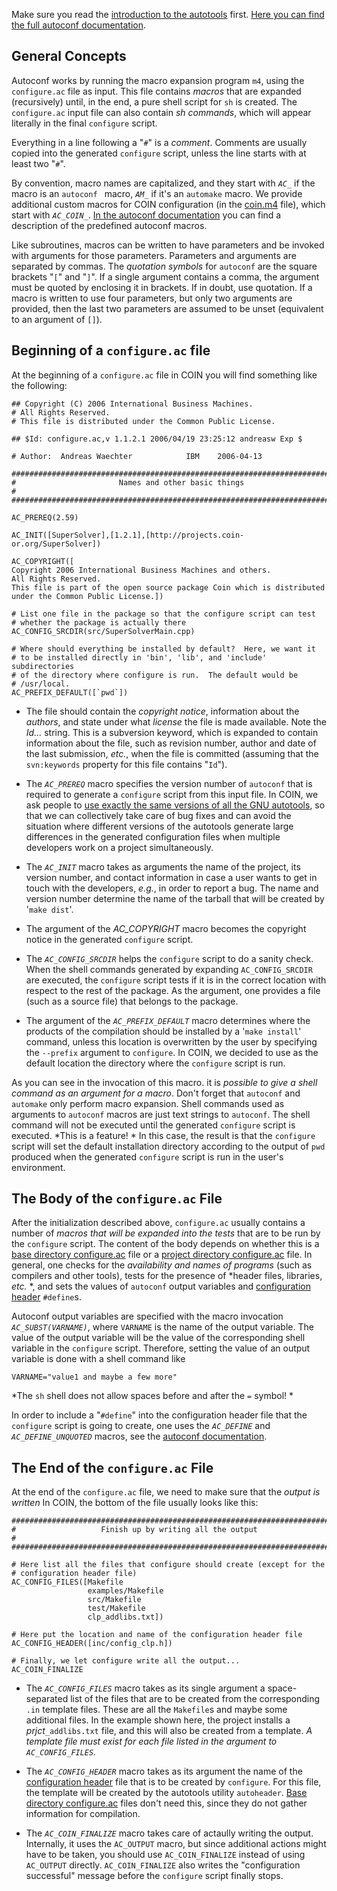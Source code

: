 
 Make sure you read the [introduction to the autotools](./pm-autotools-intro) first.
[Here you can find the full autoconf documentation](http://www.gnu.org/software/autoconf/manual/).


## General Concepts

Autoconf works by running the macro expansion program `m4`, using the `configure.ac` file as input.  This file contains *macros* that are expanded (recursively) until, in the end, a pure shell script for `sh` is created.  The `configure.ac` input file can also contain *sh commands*, which will appear literally in the final `configure` script.

Everything in a line following a "`#`" is a *comment*.  Comments are usually copied into the generated `configure` script, unless the line starts with at least two "`#`".

By convention, macro names are capitalized, and they start with *`AC_`* if the macro is an `autoconf ` macro, *`AM_`* if it's an `automake` macro.  We provide additional custom macros for COIN configuration (in the [coin.m4](../tree/master/stable/0.5/coin.m4) file), which start with *`AC_COIN_`*. [In the autoconf documentation](http://www.gnu.org/software/autoconf/manual/) you can find a description of the predefined autoconf macros.

Like subroutines, macros can be written to have parameters and be invoked with arguments for those parameters.  Parameters and arguments are separated by commas.  The *quotation symbols* for `autoconf` are the square brackets "`[`" and "`]`".  If a single argument contains a comma, the argument must be quoted by enclosing it in brackets.  If in doubt, use quotation. If a macro is written to use four parameters, but only two arguments are provided, then the last two parameters are assumed to be unset (equivalent to an argument of `[]`). 


## Beginning of a `configure.ac` file

At the beginning of a `configure.ac` file in COIN you will find something like the following:

```
## Copyright (C) 2006 International Business Machines.
# All Rights Reserved.
# This file is distributed under the Common Public License.

## $Id: configure.ac,v 1.1.2.1 2006/04/19 23:25:12 andreasw Exp $

# Author:  Andreas Waechter            IBM    2006-04-13

#############################################################################
#                       Names and other basic things                        #
#############################################################################

AC_PREREQ(2.59)

AC_INIT([SuperSolver],[1.2.1],[http://projects.coin-or.org/SuperSolver])

AC_COPYRIGHT([
Copyright 2006 International Business Machines and others.
All Rights Reserved.
This file is part of the open source package Coin which is distributed
under the Common Public License.])

# List one file in the package so that the configure script can test
# whether the package is actually there
AC_CONFIG_SRCDIR(src/SuperSolverMain.cpp)

# Where should everything be installed by default?  Here, we want it
# to be installed directly in 'bin', 'lib', and 'include' subdirectories
# of the directory where configure is run.  The default would be
# /usr/local.
AC_PREFIX_DEFAULT([`pwd`])
```

 * The file should contain the *copyright notice*, information about the *authors*, and state under what *license* the file is made available.  Note the *$Id ...$* string.  This is a subversion keyword, which is expanded to contain information about the file, such as revision number, author and date of the last submission, _etc._, when the file is committed (assuming that the `svn:keywords` property for this file contains "`Id`").

 * The *`AC_PREREQ`* macro specifies the version number of `autoconf` that is required to generate a `configure` script from this input file.  In COIN, we ask people to [use exactly the same versions of all the GNU autotools](./pm-get-autotools), so that we can collectively take care of bug fixes and can avoid the situation where different versions of the autotools generate large differences in the generated configuration files when multiple developers work on a project simultaneously.

 * The *`AC_INIT`* macro takes as arguments the name of the project, its version number, and contact information in case a user wants to get in touch with the developers, _e.g._, in order to report a bug.  The name and version number determine the name of the tarball that will be created by '`make dist`'.

 * The argument of the *AC_COPYRIGHT* macro becomes the copyright notice in the generated `configure` script.

 * The *`AC_CONFIG_SRCDIR`* helps the `configure` script to do a sanity check. When the shell commands generated by expanding `AC_CONFIG_SRCDIR` are executed, the `configure` script tests if it is in the correct location with respect to the rest of the package.  As the argument, one provides a file (such as a source file) that belongs to the package.

 * The argument of the *`AC_PREFIX_DEFAULT`* macro determines where the products of the compilation should be installed by a '`make install`' command, unless this location is overwritten by the user by specifying the `--prefix` argument to `configure`.  In COIN, we decided to use as the default location the directory where the `configure` script is run.

 As you can see in the invocation of this macro. it is *possible to give a shell command as an argument for a macro*.  Don't forget that `autoconf` and `automake` only perform macro expansion. Shell commands used as arguments to `autoconf` macros are just text strings to `autoconf`. The shell command will not be executed until the generated `configure` script is executed. *This is a feature! * In this case, the result is that the `configure` script will set the default installation directory according to the output of `pwd` produced when the generated `configure` script is run in the user's environment.


## The Body of the `configure.ac` File

After the initialization described above, `configure.ac` usually contains a number of *macros that will be expanded into the tests* that are to be run by the `configure` script. The content of the body depends on whether this is a [base directory configure.ac](./pm-autotools#BaseDirConfigAc) file or a [project directory configure.ac](./pm-autotools#ProjDirConfigAc) file. In general, one checks for the *availability and names of programs* (such as compilers and other tools), tests for the presence of *header files, libraries, _etc._ *, and sets the values of `autoconf` output variables and [configuration header](./pm-autotools-intro#ConfigurationHeaderFiles) `#define`s.

Autoconf output variables are specified with the macro invocation *`AC_SUBST(VARNAME)`*, where `VARNAME` is the name of the output variable.  The value of the output variable will be the value of the corresponding shell variable in the `configure` script.  Therefore, setting the value of an output variable is done with a shell command like
```
VARNAME="value1 and maybe a few more"
```
*The `sh` shell does not allow spaces before and after the `=` symbol! * 

In order to include a "`#define`" into the configuration header file that the `configure` script is going to create, one uses the *`AC_DEFINE`* and *`AC_DEFINE_UNQUOTED`* macros, see the [autoconf documentation](http://www.gnu.org/software/autoconf/manual/).


## The End of the `configure.ac` File

At the end of the `configure.ac` file, we need to make sure that the *output is written*  In COIN, the bottom of the file usually looks like this:

```
##############################################################################
#                   Finish up by writing all the output                   #
##############################################################################

# Here list all the files that configure should create (except for the
# configuration header file)
AC_CONFIG_FILES([Makefile
                 examples/Makefile
                 src/Makefile
                 test/Makefile
                 clp_addlibs.txt])

# Here put the location and name of the configuration header file
AC_CONFIG_HEADER([inc/config_clp.h])

# Finally, we let configure write all the output...
AC_COIN_FINALIZE
```

 * The *`AC_CONFIG_FILES`* macro takes as its single argument a space-separated list of the files that are to be created from the corresponding `.in` template files. These are all the `Makefile`s and maybe some additional files.  In the example shown here, the project  installs a _prjct_`_addlibs.txt` file, and this will also be created from a template. *A template file must exist for each file listed in the argument to `AC_CONFIG_FILES`.*

 * The *`AC_CONFIG_HEADER`* macro takes as its argument the name of the [configuration header](./pm-autotools-intro#ConfigurationHeaderFiles) file that is to be created by `configure`.  For this file, the template will be created by the autotools utility `autoheader`. [Base directory configure.ac](./pm-autotools#BaseDirConfigAc) files don't need this, since they do not gather information for compilation.

 * The *`AC_COIN_FINALIZE`* macro takes care of actaully writing the output. Internally, it uses the `AC_OUTPUT` macro, but since additional actions might have to be taken, you should use `AC_COIN_FINALIZE` instead of using `AC_OUTPUT` directly.  `AC_COIN_FINALIZE` also writes the "configuration successful" message before the `configure` script finally stops.
